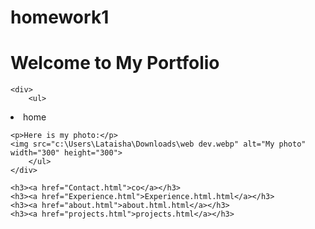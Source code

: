 # homework1
<!DOCTYPE html>
<html lang="en">
<head>
    <meta charset="UTF-8">
    <meta name="viewport" content="width=device-width, initial-scale=1.0">
    <title>Document</title>
</head>
<body>
    <h1 href="home">Welcome to My Portfolio</h1>
   
    <div>
        <ul>
<li>home</li>

    
    <p>Here is my photo:</p>
    <img src="c:\Users\Lataisha\Downloads\web dev.webp" alt="My photo" width="300" height="300">
        </ul>
    </div>

    <h3><a href="Contact.html">co</a></h3>
    <h3><a href="Experience.html">Experience.html.html</a></h3>
    <h3><a href="about.html">about.html.html</a></h3>
    <h3><a href="projects.html">projects.html</a></h3>

</body>
</html>

